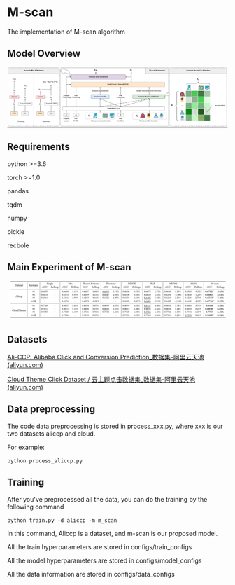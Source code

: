# M-scan
The implementation of M-scan algorithm

## Model Overview

![](M_scan.png)

## Requirements

python >=3.6

torch >=1.0

pandas

tqdm

numpy

pickle

recbole

## Main Experiment of M-scan

![](result.png)

## Datasets

[Ali-CCP: Alibaba Click and Conversion Prediction_数据集-阿里云天池 (aliyun.com)](https://tianchi.aliyun.com/dataset/408)

[Cloud Theme Click Dataset / 云主题点击数据集_数据集-阿里云天池 (aliyun.com)](https://tianchi.aliyun.com/dataset/9716)

## Data preprocessing

The code data preprocessing is stored in process_xxx.py, where xxx is our two datasets aliccp and cloud.

For example:

```shell
python process_aliccp.py
```



## Training

After you've preprocessed all the data, you can do the training by the following command

```shell
python train.py -d aliccp -m m_scan
```

In this command, Aliccp is a dataset, and m-scan is our proposed model.

All the train hyperparameters are stored in configs/train_configs

All the model hyperparameters are stored in configs/model_configs

All the data information are stored in configs/data_configs

